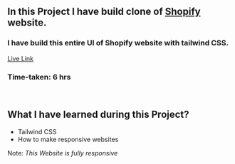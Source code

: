 ## In this Project I have build clone of [Shopify](https://shopify.in) website.

### I have build this entire UI of Shopify website with tailwind CSS.

[Live Link](https://shopifyui-clone.vercel.app/)

### Time-taken: 6 hrs

&nbsp;

## What I have learned during this Project?

- Tailwind CSS
- How to make responsive websites

Note: _This Website is fully responsive_
